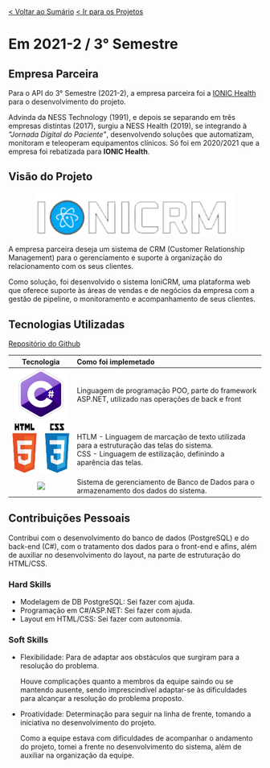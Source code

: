 [< Voltar ao Sumário](https://github.com/Leo0256/portfolio_tg_apis#sum%C3%A1rio "De volta ao sumário")
[< Ir para os Projetos](https://github.com/Leo0256/portfolio_tg_apis/blob/main/projects/README.md#meus-projetos "Ir para a lista de Projetos")

# Em 2021-2 / 3° Semestre

## Empresa Parceira
Para o API do 3° Semestre (2021-2), a empresa parceira foi a [IONIC Health](https://pt-br.ionic.health/ "IONIC Health") para o desenvolvimento do projeto.

Advinda da NESS Technology (1991), e depois se separando em três empresas distintas (2017), surgiu a NESS Health (2019), se integrando à _"Jornada Digital do Paciente"_, desenvolvendo soluções que automatizam, monitoram e teleoperam equipamentos clínicos. Só foi em 2020/2021 que a empresa foi rebatizada para **IONIC Health**.

## Visão do Projeto

<p align="center">
  <img width="400" src="https://github.com/Leo0256/portfolio_tg_apis/blob/main/images/IoniCRM.png"/>
</p>

A empresa parceira deseja um sistema de CRM (Customer Relationship Management) para o gerenciamento e suporte à organização do relacionamento com os seus clientes.

Como solução, foi desenvolvido o sistema IoniCRM, uma plataforma web que oferece suporte às áreas de vendas e de negócios da empresa com a gestão de pipeline, o monitoramento e acompanhamento de seus clientes.

## Tecnologias Utilizadas

[Repositório do Github](https://github.com/Leo0256/API-IoniCRM_IonicHealth)

|Tecnologia|Como foi implemetado|
|:-:|:-|
|<img src="https://github.com/Leo0256/portfolio_tg_apis/blob/main/images/c-sharp.png" height="100"/>|Linguagem de programação POO, parte do framework ASP.NET, utilizado nas operações de back e front|
|<img src="https://github.com/Leo0256/portfolio_tg_apis/blob/main/images/html-css.jpg" height="100"/>|HTLM - Linguagem de marcação de texto utilizada para a estruturação das telas do sistema. <br> CSS - Linguagem de estilização, definindo a aparência das telas.|
|<img src="https://github.com/Leo0256/portfolio_tg_apis/blob/main/imagespostgresql.png" height="90"/>|Sistema de gerenciamento de Banco de Dados para o armazenamento dos dados do sistema.|

## Contribuições Pessoais
Contribui com o desenvolvimento do banco de dados (PostgreSQL) e do back-end (C#), com o tratamento dos dados para o front-end e afins, além de auxiliar no desenvolvimento do layout, na parte de estruturação do HTML/CSS.

### Hard Skills
- Modelagem de DB PostgreSQL: Sei fazer com ajuda.
- Programação em C#/ASP.NET: Sei fazer com ajuda.
- Layout em HTML/CSS: Sei fazer com autonomia.

### Soft Skills
- Flexibilidade: Para de adaptar aos obstáculos que surgiram para a resolução do problema.

    Houve complicações quanto a membros da equipe saindo ou se mantendo ausente, sendo imprescindível adaptar-se às dificuldades para alcançar a resolução do problema proposto.

- Proatividade: Determinação para seguir na linha de frente, tomando a iniciativa no desenvolvimento do projeto.

    Como a equipe estava com dificuldades de acompanhar o andamento do projeto, tomei a frente no desenvolvimento do sistema, além de auxiliar na organização da equipe.